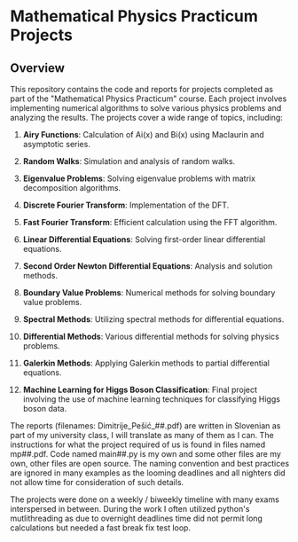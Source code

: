 # Mathematical Physics Practicum Projects

## Overview

This repository contains the code and reports for projects completed as part of the "Mathematical Physics Practicum" course. Each project involves implementing numerical algorithms to solve various physics problems and analyzing the results. The projects cover a wide range of topics, including:

1. **Airy Functions**: Calculation of Ai(x) and Bi(x) using Maclaurin and asymptotic series.

2. **Random Walks**: Simulation and analysis of random walks.

3. **Eigenvalue Problems**: Solving eigenvalue problems with matrix decomposition algorithms.

4. **Discrete Fourier Transform**: Implementation of the DFT.

5. **Fast Fourier Transform**: Efficient calculation using the FFT algorithm.

6. **Linear Differential Equations**: Solving first-order linear differential equations.

7. **Second Order Newton Differential Equations**: Analysis and solution methods.

8. **Boundary Value Problems**: Numerical methods for solving boundary value problems.

9. **Spectral Methods**: Utilizing spectral methods for differential equations.

10. **Differential Methods**: Various differential methods for solving physics problems.

11. **Galerkin Methods**: Applying Galerkin methods to partial differential equations.

12. **Machine Learning for Higgs Boson Classification**: Final project involving the use of machine learning techniques for classifying Higgs boson data.

The reports (filenames: Dimitrije_Pešić_##.pdf) are written in Slovenian as part of my university class, I will translate as many of them as I can. The instructions for what the project required of us is found in files named mp##.pdf. Code named main##.py is my own and some other files are my own, other files are open source. 
The naming convention and best practices are ignored in many examples as the looming deadlines and all nighters did not allow time for consideration of such details. 

The projects were done on a weekly / biweekly timeline with many exams interspersed in between. During the work I often utilized python's mutlithreading as due to overnight deadlines time did not permit long calculations but needed a fast break fix test loop. 
